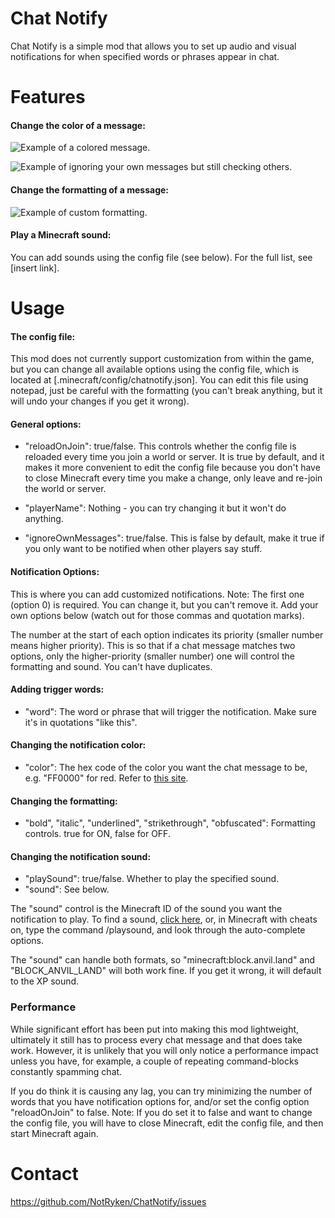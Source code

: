 # Chat Notify
Chat Notify is a simple mod that allows you to set up audio and visual
notifications for when specified words or phrases appear in chat. 

# Features

#### Change the color of a message: 

![Example of a colored message.](https://i.postimg.cc/y8VwNcpk/chatnotify-keywordexample.png)

![Example of ignoring your own messages but still checking others.](https://i.postimg.cc/VL9x1DRx/chatnotify-ignoreownmessages.png)

#### Change the formatting of a message:

![Example of custom formatting.](https://i.postimg.cc/43xgsnBz/chatnotify-customformatting.png)

#### Play a Minecraft sound:

You can add sounds using the config file (see below). For the full list, see [insert link].

# Usage

#### The config file:

This mod does not currently support customization from within the game,
but you can change all available options using the config file, which
is located at [.minecraft/config/chatnotify.json]. You can edit this
file using notepad, just be careful with the formatting (you can't break
anything, but it will undo your changes if you get it wrong).

#### General options:

- "reloadOnJoin": true/false. This controls whether the config file is 
reloaded every time you join a world or server. It is true by default, 
and it makes it more convenient to edit the config file because you don't
have to close Minecraft every time you make a change, only leave and 
re-join the world or server.


- "playerName": Nothing - you can try changing it but it won't do anything.


- "ignoreOwnMessages": true/false. This is false by default, make it true
if you only want to be notified when other players say stuff.


#### Notification Options:

This is where you can add customized notifications. Note: The first one
(option 0) is required. You can change it, but you can't remove it. Add your
own options below (watch out for those commas and quotation marks).


The number at the start of each option indicates its priority (smaller number
means higher priority). This is so that if a chat message matches two options,
only the higher-priority (smaller number) one will control the formatting 
and sound. You can't have duplicates.

#### Adding trigger words:
- "word": The word or phrase that will trigger the notification. Make sure 
it's in quotations "like this".

#### Changing the notification color:
- "color": The hex code of the color you want the chat message to be, e.g. 
"FF0000" for red. Refer to [this site](https://www.rapidtables.com/web/color/RGB_Color.html).

#### Changing the formatting:
- "bold", "italic", "underlined", "strikethrough", "obfuscated": Formatting 
controls. true for ON, false for OFF.

#### Changing the notification sound:
- "playSound": true/false. Whether to play the specified sound.
- "sound": See below.

The "sound" control is the Minecraft ID of the sound you want the notification
to play. To find a sound, [click here](https://github.com/NotRyken/ChatNotify/blob/master/src/main/resources/assets/chatnotify/SoundList.txt), or, in Minecraft with cheats on,
type the command /playsound, and look through the auto-complete options.

The "sound" can handle both formats, so "minecraft:block.anvil.land" and
"BLOCK_ANVIL_LAND" will both work fine. If you get it wrong, it will default
to the XP sound.

### Performance
While significant effort has been put into making this mod lightweight, 
ultimately it still has to process every chat message and that does 
take work. However, it is unlikely that you will only notice a 
performance impact unless you have, for example, a couple of repeating 
command-blocks constantly spamming chat.

If you do think it is causing any lag, you can try minimizing the 
number of words that you have notification options for, and/or
set the config option "reloadOnJoin" to false. Note: If you do set
it to false and want to change the config file, you will have to
close Minecraft, edit the config file, and then start Minecraft
again.

# Contact

https://github.com/NotRyken/ChatNotify/issues